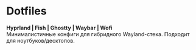 # Dotfiles
**Hyprland | Fish | Ghostty | Waybar | Wofi**  
Минималистичные конфиги для гибридного Wayland-стека. Подходит для ноутбуков/десктопов.